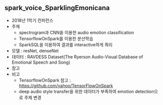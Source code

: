 ## spark_voice_SparklingEmonicana
- 2018년 1학기 컨퍼런스
- 주제
  - spectrogram과 CNN을 이용한 audio emotion classification
  - TensorflowOnSpark를 이용한 분산학습
  - SparkSQL을 이용하여 결과를 interactive하게 쿼리
- 모델 : resNet, denseNet
- 데이터 : RAVDESS Dataset(The Ryerson Audio-Visual Database of Emotional Speech and Song)
- 참고
- 비고 
  - TensorflowOnSpark 참고 : https://github.com/yahoo/TensorFlowOnSpark
  - deep audio style transfer을 위한 데이터가 부족하여 emotion detection으로 주제 변경
  
